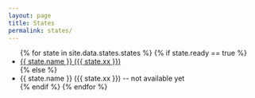 ```yaml
---
layout: page
title: States
permalink: states/
---
```


<!-- A placeholder state picker -->

<ul>
{% for state in site.data.states.states %}
  {% if state.ready == true %}
    <li><a href="{{ site.baseurl }}/states/{{ state.xx }}">{{ state.name }} ({{ state.xx }})</a></li>
  {% else %}
    <li>{{ state.name }} ({{ state.xx }}) -- not available yet</li>
  {% endif %}
{% endfor %}
</ul>